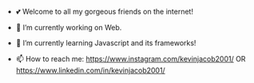 - 💕 Welcome to all my gorgeous friends on the internet!

- 🔭 I’m currently working on Web.

- 🌱 I’m currently learning Javascript and its frameworks!

- 📫 How to reach me:
                       https://www.instagram.com/kevinjacob2001/    OR   
                       https://www.linkedin.com/in/kevinjacob2001/
